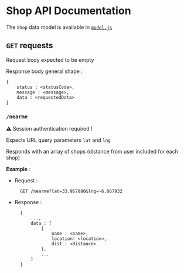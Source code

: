 # Shop API Documentation

The `Shop` data model is available in [`model.js`](https://github.com/Z3U2/web-coding-challenge-backend/blob/master/api/shops/model.js)

## `GET` requests

Request body expected to be empty

Response body general shape :
    
    {
        status : <statusCode>,
        message : <message>,
        data : <requestedData>
    }

### `/nearme`

⚠️ Session authentication required ! 

Expects URL query parameters `lat` and `lng`

Responds with an array of shops (distance from user included for each shop)

**Example** :

- Request :

        GET /nearme?lat=33.957880&lng=-6.867932
- Response :

        {
            ...,
            data : [
                {
                    name : <name>,
                    location: <location>,
                    dist : <distance>
                },
                ...
            ]
        }